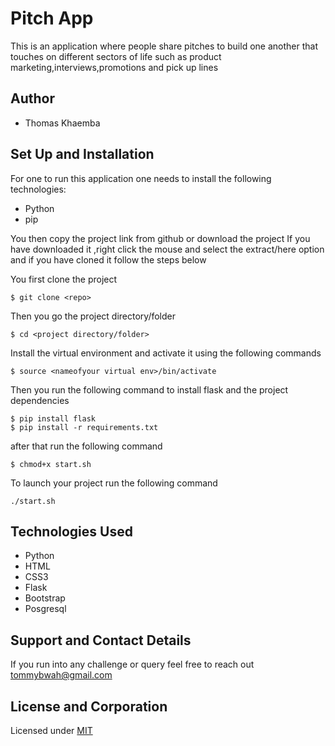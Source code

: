 # Pitch App
This is an application where people share pitches to build one another that touches on different sectors of life such as product marketing,interviews,promotions and pick up lines

## Author 
* Thomas Khaemba

## Set Up and Installation
For one to run this application one needs to install the following technologies:
* Python
* pip


You then copy the project link from github or download the project
If you have  downloaded it ,right click  the mouse and select the  extract/here option and if you have cloned it follow the steps below

You first clone the project
```
$ git clone <repo>
```
Then you  go the project directory/folder 
```
$ cd <project directory/folder>
```
Install the virtual environment and activate it using the following commands
```
$ source <nameofyour virtual env>/bin/activate
```
Then you run the following command to install flask and the project dependencies
```
$ pip install flask
$ pip install -r requirements.txt
```
after that run the following command 
```
$ chmod+x start.sh
```
To launch your project run the following command
```
./start.sh
```
## Technologies Used
* Python
* HTML
* CSS3
* Flask
* Bootstrap
* Posgresql 

## Support and Contact Details
If you run into any challenge or query feel free to reach out tommybwah@gmail.com

## License and Corporation
Licensed under [MIT](license)




